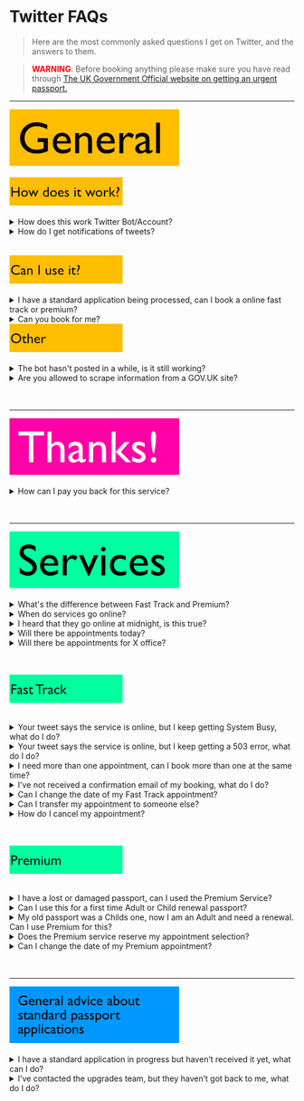 # Twitter FAQs

<blockquote>Here are the most commonly asked questions I get on Twitter, and the answers to them.
</blockquote>

<blockquote><b><font color = "red">WARNING</font></b>: Before booking anything please make sure you have read through <a href="https://www.gov.uk/get-a-passport-urgently">
The UK Government Official website on getting an urgent passport.</a>
</blockquote>

-----
<img src="img/general.png" alt="General" width=300>
<br><br>
<img src="img/how.png" alt="How does it work" width=200>
<br><br>
<details>
<summary>How does this work Twitter Bot/Account?</summary>
<br>
<blockquote>
The bot checks the Premium and Fast Track websites every minute. If the websites 
have a status change (online to offline, or offline to online) the bot will post a tweet.
The bot then posts the appointments table it sees. The bot keeps checking, and if more
appointments are added it will post again to Twitter.
<br><br>
<p align="center">
  <img src="https://raw.githubusercontent.com/mshodge/youshallnotpassport/gh_pages/img/youshallnotpass.png" alt="Process diagram"/>
</p>
<br><br>
</blockquote>
</details>

<details>
<summary>How do I get notifications of tweets?</summary>
<br>
<blockquote>
You can click the bell symbol (🔔) on the profile if you're using the Twitter mobile
app, this will then send you a push notification when the account tweets.
<br><br>
</blockquote>
</details>
<br><br>

<img src="img/use.png" alt="Can I use it" width=200>
<br><br>

<details>
<summary>I have a standard application being processed, can I book a online fast track 
or premium?
</summary>
<br>
<blockquote>
You cannot have more than one application in progress. You would need to contact
the <a href="https://www.gov.uk/passport-advice-line">passport advice line</a>
and withdraw your original application to use the Fast Track or Premium service. This
can take up to 3 weeks to complete.
</blockquote>
<br><br>
</details>

<details>
<summary>Can you book for me?</summary>
<br>
<blockquote>
No, I do not book for other people.
</blockquote>
<br><br>
</details>

<img alt="Other questions" src="img/other.png" width = 200>
<br><br>

<details>
<summary>The bot hasn't posted in a while, is it still working?</summary>
<br>
<blockquote>
Unless I've changed the code on the main, working code (which I don't unless there is
a big update, then it should be working all the time. To verify, check the account
bio, is the updated time up-to-date? If so, then the code is still working. If not, DM
me.
<br><br>
</blockquote>
</details>

<details>
<summary>Are you allowed to scrape information from a GOV.UK site?</summary>
<br>
<blockquote>
Yes, as long as you abide by their <a href="https://www.gov.uk/help/reuse-govuk-content">terms and conditions for web scraping</a>.
</blockquote>
<br><br>
</details>
<br><br>

-----
<img alt="Thank you" src="img/thanks.png" width=300>
<br><br>

<details>
<summary>How can I pay you back for this service?</summary>
<br>
<blockquote>
Many people ask about how to thank me; I reply charity donations if possible. 
Many have donated to the Trussell Trust on my request but there is also a charity 
close to mine and my families heart too. Almost six years ago my nephew was born 
via emergency c section, he battled hard, but sadly passed away a week later. 
His name was Zachary 💙 and our family often raise money for The Grand Appeal  in his 
memory. I’ve set up a pot here:
<br><br>
<a href="https://www.justgiving.com/fundraising/donationsforzahary">
Just Giving Page</a>
<br><br>
It’s not my intentions for people to feel they have to donate to that page, 
Trussell Trust, or anywhere. You’re all travelling far and wide to get your 
passports and spending £££ doing so. I’m sharing this for those who are able to.
<br><br>
Thank you,
<br><br>
Michael ❤️
</blockquote>
<br><br>
</details>
<br><br>

-----

<img alt="Service questions" src="img/services.png" width = 300>
<br><br>
<details>
<summary>What's the difference between Fast Track and Premium?</summary>
<br>
<blockquote>
<a href="https://www.gov.uk/get-a-passport-urgently">
The UK Government Official website on getting an urgent passport explains the difference.</a>
But below is a small infographic which may also help.
<br><br>
<p align="center">
  <img src="https://raw.githubusercontent.com/mshodge/youshallnotpassport/gh_pages/img/services_infographic.png" alt="Services infographic"/>
</p>
</blockquote>
<br><br>
</details>

<details>
<summary>When do services go online?</summary>
<br>
<blockquote>
There is no set time. Typically, they go online every day of the week.
<br><br>
Lately (as of 04/08/2022), the patterns seem to be:<br>
1. Fast Track going online at around 09:00<br>
2. Premium going online at 10:00<br>
</blockquote>
<br><br>
</details>

<details>
<summary>I heard that they go online at midnight, is this true?</summary>
<br>
<blockquote>
Since the start of May this bot hasn't yet seen any evidence
that the services go online at midnight, or any set time. See above.
</blockquote>
<br><br>
</details>

<details>
<summary>Will there be appointments today?</summary>
<br>
<blockquote>
I'm afraid I don't have any knowledge of when they will go online next.
I produce a weekly newsletter, every Sunday, that will contain the statistics
from the previous week: <a href="https://www.getrevue.co/profile/ukpassportcheck">here</a>
</blockquote>
<br><br>
</details>

<details>
<summary>Will there be appointments for X office?</summary>
<br>
<blockquote>
I'm afraid I don't have any knowledge of what offices the appointments will go online for.
I produce a weekly newsletter, every Sunday, that will contain the statistics
from the previous week: <a href="https://www.getrevue.co/profile/ukpassportcheck">here</a>
</blockquote>
<br><br>
</details>

<br><br>
<img alt="Fast Track" src="img/fasttrack.png" width = 200>
<br><br>

<details>
<summary>Your tweet says the service is online, but I keep getting System Busy, what 
do I do?</summary>
<br>
<blockquote>
That means the service is online but many people are trying to access it.
Keep refreshing, and you should hopefully get through and be able to book
an appointment.
</blockquote>
<br><br>
</details>

<details>
<summary>Your tweet says the service is online, but I keep getting a 503 error, what 
do I do?</summary>
<br>
<blockquote>
This means the server is down. Please wait.
</blockquote>
<br><br>
</details>

<details>
<summary>I need more than one appointment, can I book more than one at the same time?</summary>
<br>
<blockquote>
You can book more than one online in the same session, but you need to book two separate slots, one for each person you are applying for.
</blockquote>
<br><br>
</details>

<details>
<summary>I’ve not received a confirmation email of my booking, what do I do?
</summary>
<br>
<blockquote>
If you have screenshot proof of your appointment on the confirmation page, and/or
confirmation of payment, then you should be ok. But contact the 
<a href="https://www.gov.uk/passport-advice-line">passport advice line</a>
to be sure. 
<br><br>
HMPO are starting to email people in this position now with the following:
<br><br>
<blockquote>
Dear Customer.<br>

Our records show that you made a payment for the 1-week Fast Track or Online
Premium passport service. However, due to a delay in completing the transaction,
you will not have received confirmation of the booking, and we do not have
a record of your chosen slot on our systems.

<b>What should you do</b>

Your booking will be honoured, however you will be asked on your arrival at
the appointment to provide proof of payment, and a copy of this email,
as evidence of your booking. Your appointment may be postponed if this evidence
is not provided when requested.

We're sorry for any inconvenience this may cause.

HM Passport Office
</blockquote></blockquote>
<br><br>
</details>

<details>
<summary>Can I change the date of my Fast Track appointment?
</summary>
<br>
<blockquote>
Yes, as long as you're not within 48 hours of the appointment. You can
change the appointment date by clicking the link in your confirmation email
when the Fast Track service is next online. Then you will be able to select
a different date.
</blockquote>
<br><br>
</details>

<details>
<summary>Can I transfer my appointment to someone else?
</summary>
<br>
<blockquote>
I don't think this is possible. Some people have had success doing this, but it is
not clear it can be done.
</blockquote>
<br><br>
</details>

<details>
<summary>How do I cancel my appointment?
</summary>
<br>
<blockquote>
You will need to contact the 
<a href="https://www.gov.uk/passport-advice-line">passport advice line</a> 
and let them know why you need to cancel.
</blockquote>
<br><br>
</details>

<br><br>
<img alt="Premium" src="img/premium.png" width = 200>
<br><br>

<details>
<summary>I have a lost or damaged passport, can I used the Premium Service?
</summary>
<br>
<blockquote>
You cannot use the service for a lost or damaged passport. HM Passport Office classes your passport as damaged if:<br>
	•	you can’t read any of your details<br>
	•	the laminate cover has come away<br>
	•	there’s an ink or chemical spillage on any of the pages<br>
	•	there’s discolouring of your personal details (for example your name or date of birth) or on the official observations page<br>
	•	any of the pages are ripped, missing or detached<br>
	•	the chip is damaged or showing through the back cover (e-passports only)<br>
	•	there’s any damage to the back cover (for example ripped, bite marks or staple holes)<br>
	•	there’s excess water damage
<br><br>
If any of these are true, then you will need to use the Fast Track service.
</blockquote>
<br><br>
</details>

<details>
<summary>Can I use this for a first time Adult or Child renewal passport?
</summary>
<br>
<blockquote>
No. You can use the Fast Track Service though.
</blockquote>
<br><br>
</details>

<details>
<summary>My old passport was a Childs one, now I am an Adult and need a renewal. Can I use Premium for this?
</summary>
<br>
<blockquote>
Yes. You can if you're now 16 or older.
</blockquote>
<br><br>
</details>

<details>
<summary>Does the Premium service reserve my appointment selection?</summary>
<br>
<blockquote>
Yes, it appears as though when you click an appointment time and date this is reserved
for you once you confirm your selection. You then have X minutes to complete your 
application (photo upload, application details and pay). The slot will be made open 
to booking for someone else if you do not finish in time. Therefore, please have your
photo and payment details ready at hand.</blockquote>
<br><br>
</details>

<details>
<summary>Can I change the date of my Premium appointment?
</summary>
<br>
<blockquote>
Unfortunately, you cannot.
</blockquote>
<br><br>
</details>
<br><br>

-----

<img alt="Standard applications" src="img/standard.png" width = 300>
<br><br>

<details>
<summary>I have a standard application in progress but haven’t received it yet, 
what can I do?
</summary>
<br>
<blockquote>
If you are within two weeks of travel, contact the 
<a href="https://www.gov.uk/passport-advice-line">passport advice line</a> and
they may be able to offer you a Fast Track upgrade. Otherwise, you can write and
request to withdraw your standard application in order to book an online urgent
appointment. However, it can take up to 3 weeks for your original application
to be cancelled.
</blockquote>
<br><br>
</details>

<details>
<summary>I’ve contacted the upgrades team, but they haven’t got back to me, 
what do I do?
</summary>
<br>
<blockquote>
Unfortunately, I am unable to help. You will have to keep trying to get hold of them.
</blockquote>
<br><br>
</details>

